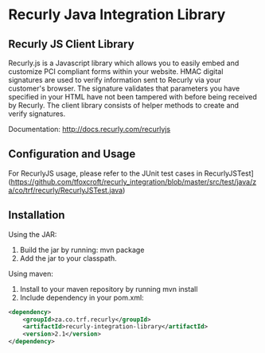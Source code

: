 Recurly Java Integration Library
================================

Recurly JS Client Library
-------------------------

Recurly.js is a Javascript library which allows you to easily embed and customize PCI compliant forms within
your website. HMAC digital signatures are used to verify information sent to Recurly via your customer's browser.
The signature validates that parameters you have specified in your HTML have not been tampered with before
being received by Recurly. The client library consists of helper methods to create and verify signatures.

Documentation: http://docs.recurly.com/recurlyjs


Configuration and Usage
-----------------------

For RecurlyJS usage, please refer to the JUnit test cases in RecurlyJSTest]
(https://github.com/tfoxcroft/recurly_integration/blob/master/src/test/java/za/co/trf/recurly/RecurlyJSTest.java)


Installation
------------

Using the JAR:

1. Build the jar by running: mvn package
2. Add the jar to your classpath.

Using maven:

1. Install to your maven repository by running mvn install
2. Include dependency in your pom.xml:

```xml
<dependency>
    <groupId>za.co.trf.recurly</groupId>
    <artifactId>recurly-integration-library</artifactId>
    <version>2.1</version>
</dependency>
```